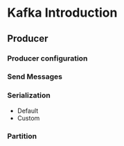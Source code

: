 # Kafka Introduction

## Producer

### Producer configuration
### Send Messages
### Serialization
- Default
- Custom
### Partition
